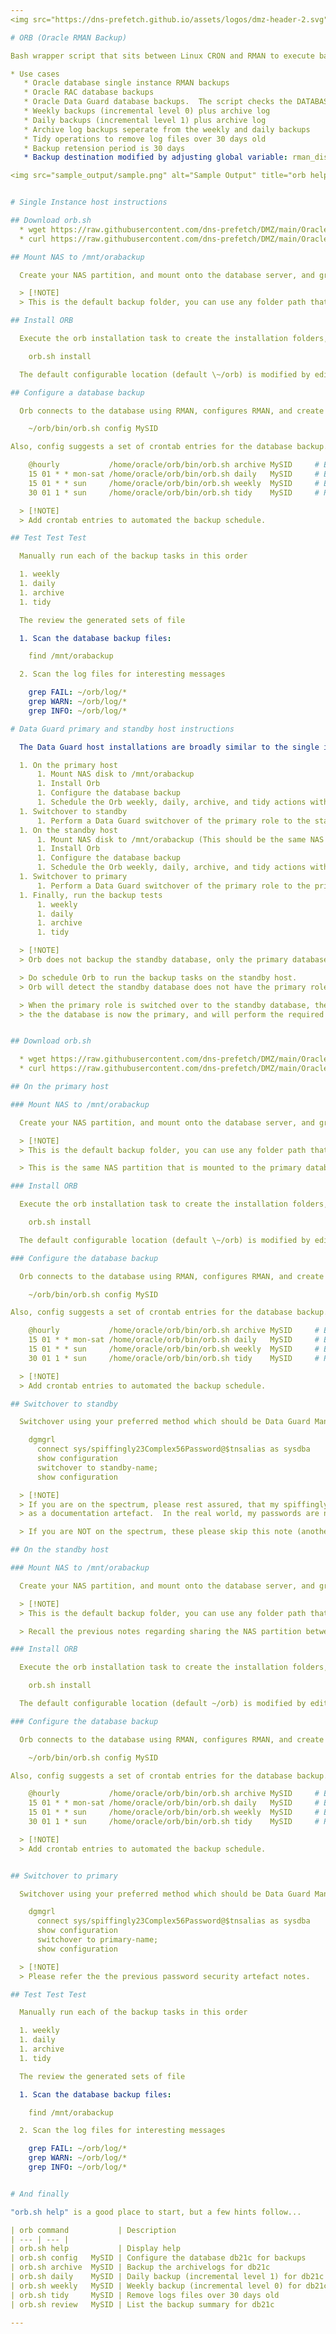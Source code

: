 ```yaml
---
<img src="https://dns-prefetch.github.io/assets/logos/dmz-header-2.svg" width="100%" height="100%">

# ORB (Oracle RMAN Backup)

Bash wrapper script that sits between Linux CRON and RMAN to execute backups, weekly tidy, with a 30 day backup retention window.  Backups are configured to  write to Cloud storage mounted on the host (default script variable rman_disk_folder=/mnt/orabackup).

* Use cases
   * Oracle database single instance RMAN backups
   * Oracle RAC database backups
   * Oracle Data Guard database backups.  The script checks the DATABASE_ROLE=PRIMARY and exits if the database is a standby.
   * Weekly backups (incremental level 0) plus archive log
   * Daily backups (incremental level 1) plus archive log
   * Archive log backups seperate from the weekly and daily backups
   * Tidy operations to remove log files over 30 days old
   * Backup retension period is 30 days
   * Backup destination modified by adjusting global variable: rman_disk_folder

<img src="sample_output/sample.png" alt="Sample Output" title="orb help and installed files" />


# Single Instance host instructions

## Download orb.sh
  * wget https://raw.githubusercontent.com/dns-prefetch/DMZ/main/OracleDatabase/RMAN/orb.sh
  * curl https://raw.githubusercontent.com/dns-prefetch/DMZ/main/OracleDatabase/RMAN/orb.sh > orb.sh

## Mount NAS to /mnt/orabackup

  Create your NAS partition, and mount onto the database server, and grant the database owner (oracle) read/write permission.

  > [!NOTE]
  > This is the default backup folder, you can use any folder path that meets your requirements, but remember to update the variable reference in the script configuration section.

## Install ORB

  Execute the orb installation task to create the installation folders, activity files, and copy the orb.sh script into the folder structure.

    orb.sh install

  The default configurable location (default \~/orb) is modified by editing orb.sh and modify folder_top to your preference (typeset folder_top=~/orb).

## Configure a database backup

  Orb connects to the database using RMAN, configures RMAN, and create the database specific folder under /mnt/orabackup

    ~/orb/bin/orb.sh config MySID

Also, config suggests a set of crontab entries for the database backup.

    @hourly           /home/oracle/orb/bin/orb.sh archive MySID     # Backup the archivelogs every hour
    15 01 * * mon-sat /home/oracle/orb/bin/orb.sh daily   MySID     # Backup the database incremental level 1 and archivelog Monday-Saturday at 01:15
    15 01 * * sun     /home/oracle/orb/bin/orb.sh weekly  MySID     # Backup the database incremental level 0 and archivelog on Sunday at 01:15
    30 01 1 * sun     /home/oracle/orb/bin/orb.sh tidy    MySID     # Remove expired backups, archivelog, and orb backup logs weekly on Sunday at 01:30

  > [!NOTE]
  > Add crontab entries to automated the backup schedule.

## Test Test Test

  Manually run each of the backup tasks in this order

  1. weekly
  1. daily
  1. archive
  1. tidy

  The review the generated sets of file

  1. Scan the database backup files:

    find /mnt/orabackup

  2. Scan the log files for interesting messages

    grep FAIL: ~/orb/log/*
    grep WARN: ~/orb/log/*
    grep INFO: ~/orb/log/*

# Data Guard primary and standby host instructions

  The Data Guard host installations are broadly similar to the single installation setup, with he differences being reasonably simple to manage.  The installation pattern we follow should make sense if you have managed a Data Guard site before:

  1. On the primary host
      1. Mount NAS disk to /mnt/orabackup
      1. Install Orb
      1. Configure the database backup
      1. Schedule the Orb weekly, daily, archive, and tidy actions with CRON (or your enterprise scheduler)
  1. Switchover to standby
      1. Perform a Data Guard switchover of the primary role to the standby database
  1. On the standby host
      1. Mount NAS disk to /mnt/orabackup (This should be the same NAS primary host partition shared with standby)
      1. Install Orb
      1. Configure the database backup
      1. Schedule the Orb weekly, daily, archive, and tidy actions with CRON (or your enterprise scheduler)
  1. Switchover to primary
      1. Perform a Data Guard switchover of the primary role to the primary database
  1. Finally, run the backup tests
      1. weekly
      1. daily
      1. archive
      1. tidy

  > [!NOTE]
  > Orb does not backup the standby database, only the primary database will be backed up.

  > Do schedule Orb to run the backup tasks on the standby host.
  > Orb will detect the standby database does not have the primary role, and will write a log message, and exit

  > When the primary role is switched over to the standby database, the scheduled Orb backups will detect
  > the the database is now the primary, and will perform the required backups.


## Download orb.sh

  * wget https://raw.githubusercontent.com/dns-prefetch/DMZ/main/OracleDatabase/RMAN/orb.sh
  * curl https://raw.githubusercontent.com/dns-prefetch/DMZ/main/OracleDatabase/RMAN/orb.sh > orb.sh

## On the primary host

### Mount NAS to /mnt/orabackup

  Create your NAS partition, and mount onto the database server, and grant the database owner (oracle) read/write permission.

  > [!NOTE]
  > This is the default backup folder, you can use any folder path that meets your requirements, but remember to update the variable reference in the script configuration section.

  > This is the same NAS partition that is mounted to the primary database server.

### Install ORB

  Execute the orb installation task to create the installation folders, activity files, and copy the orb.sh script into the folder structure.

    orb.sh install

  The default configurable location (default \~/orb) is modified by editing orb.sh and modify folder_top to your preference (typeset folder_top=~/orb).

### Configure the database backup

  Orb connects to the database using RMAN, configures RMAN, and create the database specific folder under /mnt/orabackup

    ~/orb/bin/orb.sh config MySID

Also, config suggests a set of crontab entries for the database backup.

    @hourly           /home/oracle/orb/bin/orb.sh archive MySID     # Backup the archivelogs every hour
    15 01 * * mon-sat /home/oracle/orb/bin/orb.sh daily   MySID     # Backup the database incremental level 1 and archivelog Monday-Saturday at 01:15
    15 01 * * sun     /home/oracle/orb/bin/orb.sh weekly  MySID     # Backup the database incremental level 0 and archivelog on Sunday at 01:15
    30 01 1 * sun     /home/oracle/orb/bin/orb.sh tidy    MySID     # Remove expired backups, archivelog, and orb backup logs weekly on Sunday at 01:30

  > [!NOTE]
  > Add crontab entries to automated the backup schedule.

## Switchover to standby

  Switchover using your preferred method which should be Data Guard Manager (dgmgrl) but SQL*Plus is if you like to make your life unnecesarily complicated.

    dgmgrl
      connect sys/spiffingly23Complex56Password@$tnsalias as sysdba
      show configuration
      switchover to standby-name;
      show configuration

  > [!NOTE]
  > If you are on the spectrum, please rest assured, that my spiffingly23Complex56Password password only exists
  > as a documentation artefact.  In the real world, my passwords are never this complex and never involve multi-factor authentication (joke haha).

  > If you are NOT on the spectrum, these please skip this note (another joke).

## On the standby host

### Mount NAS to /mnt/orabackup

  Create your NAS partition, and mount onto the database server, and grant the database owner (oracle) read/write permission.

  > [!NOTE]
  > This is the default backup folder, you can use any folder path that meets your requirements, but remember to update the variable reference in the script configuration section.

  > Recall the previous notes regarding sharing the NAS partition between primary and standby

### Install ORB

  Execute the orb installation task to create the installation folders, activity files, and copy the orb.sh script into the folder structure.

    orb.sh install

  The default configurable location (default ~/orb) is modified by editing orb.sh and modify folder_top to your preference (typeset folder_top=~/orb).

### Configure the database backup

  Orb connects to the database using RMAN, configures RMAN, and create the database specific folder under /mnt/orabackup

    ~/orb/bin/orb.sh config MySID

Also, config suggests a set of crontab entries for the database backup.

    @hourly           /home/oracle/orb/bin/orb.sh archive MySID     # Backup the archivelogs every hour
    15 01 * * mon-sat /home/oracle/orb/bin/orb.sh daily   MySID     # Backup the database incremental level 1 and archivelog Monday-Saturday at 01:15
    15 01 * * sun     /home/oracle/orb/bin/orb.sh weekly  MySID     # Backup the database incremental level 0 and archivelog on Sunday at 01:15
    30 01 1 * sun     /home/oracle/orb/bin/orb.sh tidy    MySID     # Remove expired backups, archivelog, and orb backup logs weekly on Sunday at 01:30

  > [!NOTE]
  > Add crontab entries to automated the backup schedule.


## Switchover to primary

  Switchover using your preferred method which should be Data Guard Manager (dgmgrl) but SQL*Plus is if you like to make your life unnecesarily complicated.

    dgmgrl
      connect sys/spiffingly23Complex56Password@$tnsalias as sysdba
      show configuration
      switchover to primary-name;
      show configuration

  > [!NOTE]
  > Please refer the the previous password security artefact notes.

## Test Test Test

  Manually run each of the backup tasks in this order

  1. weekly
  1. daily
  1. archive
  1. tidy

  The review the generated sets of file

  1. Scan the database backup files:

    find /mnt/orabackup

  2. Scan the log files for interesting messages

    grep FAIL: ~/orb/log/*
    grep WARN: ~/orb/log/*
    grep INFO: ~/orb/log/*


# And finally

"orb.sh help" is a good place to start, but a few hints follow...

| orb command           | Description                                    |
| --- | --- |
| orb.sh help           | Display help                                   |
| orb.sh config   MySID | Configure the database db21c for backups       |
| orb.sh archive  MySID | Backup the archivelogs for db21c               |
| orb.sh daily    MySID | Daily backup (incremental level 1) for db21c   |
| orb.sh weekly   MySID | Weekly backup (incremental level 0) for db21c  |
| orb.sh tidy     MySID | Remove logs files over 30 days old             |
| orb.sh review   MySID | List the backup summary for db21c              |

---
```


